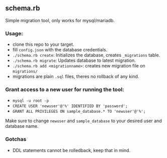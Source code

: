 ## schema.rb
Simple migration tool, only works for mysql/mariadb.

### Usage:
- clone this repo to your target.
- fill `config.json` with the database credentials.
- `./schema.rb create`: Initializes the database, creates `_migrations` table.
- `./schema.rb migrate`: Updates database to latest migration.
- `./schema.rb add <migrationname>`: creates new migration file on `migrations/`
- migrations are plain `.sql` files, theres no rollback of any kind.

### Grant access to a new user for running the tool:
- `mysql -u root -p`
- `CREATE USER 'newuser'@'%' IDENTIFIED BY 'password';`
- `GRANT ALL PRIVILEGES ON sample_database.* TO 'newuser'@'%';`

Make sure to change `newuser` and `sample_database` to your desired user and database name.

### Gotchas
- DDL statements cannot be rolledback, keep that in mind.